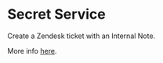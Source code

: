 # Secret Service

Create a Zendesk ticket with an Internal Note.

More info [here](https://aculligan.github.io/work/secretservice).
